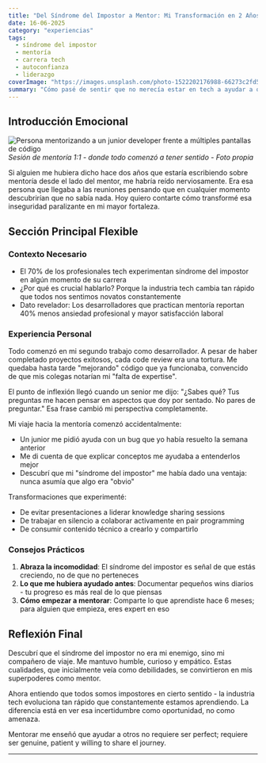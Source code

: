 ```yaml
---
title: "Del Síndrome del Impostor a Mentor: Mi Transformación en 2 Años"
date: 16-06-2025
category: "experiencias"
tags: 
  - síndrome del impostor
  - mentoría
  - carrera tech
  - autoconfianza
  - liderazgo
coverImage: "https://images.unsplash.com/photo-1522202176988-66273c2fd55f?w=800&h=400&fit=crop"
summary: "Cómo pasé de sentir que no merecía estar en tech a ayudar a otros desarrolladores a encontrar su camino en la industria"
---
```


## Introducción Emocional
![Persona mentorizando a un junior developer frente a múltiples pantallas de código](https://images.unsplash.com/photo-1573164713714-d95e436ab8d6?w=800&h=400&fit=crop)
*Sesión de mentoría 1:1 - donde todo comenzó a tener sentido - Foto propia*

Si alguien me hubiera dicho hace dos años que estaría escribiendo sobre mentoría desde el lado del mentor, me habría reído nerviosamente. Era esa persona que llegaba a las reuniones pensando que en cualquier momento descubrirían que no sabía nada. Hoy quiero contarte cómo transformé esa inseguridad paralizante en mi mayor fortaleza.

## Sección Principal Flexible
### Contexto Necesario
- El 70% de los profesionales tech experimentan síndrome del impostor en algún momento de su carrera
- ¿Por qué es crucial hablarlo? Porque la industria tech cambia tan rápido que todos nos sentimos novatos constantemente
- Dato revelador: Los desarrolladores que practican mentoría reportan 40% menos ansiedad profesional y mayor satisfacción laboral

### Experiencia Personal
Todo comenzó en mi segundo trabajo como desarrollador. A pesar de haber completado proyectos exitosos, cada code review era una tortura. Me quedaba hasta tarde "mejorando" código que ya funcionaba, convencido de que mis colegas notarían mi "falta de expertise".

El punto de inflexión llegó cuando un senior me dijo: "¿Sabes qué? Tus preguntas me hacen pensar en aspectos que doy por sentado. No pares de preguntar." Esa frase cambió mi perspectiva completamente.

Mi viaje hacia la mentoría comenzó accidentalmente:
- Un junior me pidió ayuda con un bug que yo había resuelto la semana anterior
- Me di cuenta de que explicar conceptos me ayudaba a entenderlos mejor
- Descubrí que mi "síndrome del impostor" me había dado una ventaja: nunca asumía que algo era "obvio"

Transformaciones que experimenté:
- De evitar presentaciones a liderar knowledge sharing sessions
- De trabajar en silencio a colaborar activamente en pair programming
- De consumir contenido técnico a crearlo y compartirlo

### Consejos Prácticos
1. **Abraza la incomodidad**: El síndrome del impostor es señal de que estás creciendo, no de que no perteneces
2. **Lo que me hubiera ayudado antes**: Documentar pequeños wins diarios - tu progreso es más real de lo que piensas
3. **Cómo empezar a mentorar**: Comparte lo que aprendiste hace 6 meses; para alguien que empieza, eres expert en eso

## Reflexión Final
Descubrí que el síndrome del impostor no era mi enemigo, sino mi compañero de viaje. Me mantuvo humble, curioso y empático. Estas cualidades, que inicialmente veía como debilidades, se convirtieron en mis superpoderes como mentor.

Ahora entiendo que todos somos impostores en cierto sentido - la industria tech evoluciona tan rápido que constantemente estamos aprendiendo. La diferencia está en ver esa incertidumbre como oportunidad, no como amenaza.

Mentorar me enseñó que ayudar a otros no requiere ser perfect; requiere ser genuine, patient y willing to share el journey.

---